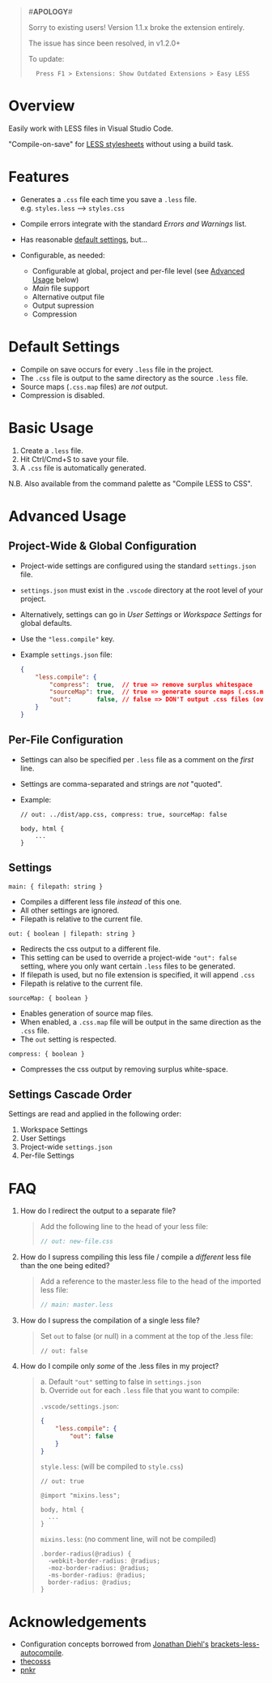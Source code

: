 
> #**APOLOGY**#
>
> Sorry to existing users! Version 1.1.x broke the extension entirely.  
>
> The issue has since been resolved, in v1.2.0+  
>
> To update:
> 
>       Press F1 > Extensions: Show Outdated Extensions > Easy LESS

# Overview

Easily work with LESS files in Visual Studio Code.

 "Compile-on-save" for [LESS stylesheets](http://lesscss.org/) without using a build task.  

# Features

 * Generates a `.css` file each time you save a `.less` file.  
   e.g. `styles.less` --> `styles.css`
 
 * Compile errors integrate with the standard _Errors and Warnings_ list.
 
 * Has reasonable [default settings](#default-settings), but...
 
 * Configurable, as needed:
    * Configurable at global, project and per-file level (see [Advanced Usage](#advanced-usage) below)
    * _Main_ file support
    * Alternative output file
    * Output supression
    * Compression
 
# Default Settings

 * Compile on save occurs for every `.less` file in the project.
 * The `.css` file is output to the same directory as the source `.less` file.
 * Source maps (`.css.map` files) are _not_ output.
 * Compression is disabled.
 
# Basic Usage

 1. Create a `.less` file.
 2. Hit Ctrl/Cmd+S to save your file.
 3. A `.css` file is automatically generated.

N.B. Also available from the command palette as "Compile LESS to CSS".

# Advanced Usage

## Project-Wide & Global Configuration

 * Project-wide settings are configured using the standard `settings.json` file.
 * `settings.json` must exist in the `.vscode` directory at the root level of your project.
 * Alternatively, settings can go in _User Settings_ or _Workspace Settings_ for global defaults.
 * Use the `"less.compile"` key.
 * Example `settings.json` file: 
    
    ```json
    {    
        "less.compile": {
            "compress":  true,  // true => remove surplus whitespace
            "sourceMap": true,  // true => generate source maps (.css.map files)
            "out":       false, // false => DON'T output .css files (overridable per-file, see below)
        }
    }
    ```   

## Per-File Configuration

 * Settings can also be specified per `.less` file as a comment on the _first_ line.
 * Settings are comma-separated and strings are _not_ "quoted".
 * Example:
 
    ```less
    // out: ../dist/app.css, compress: true, sourceMap: false
    
    body, html {
        ...
    }
    ```

## Settings
   
`main: { filepath: string }`
 * Compiles a different less file _instead_ of this one.
 * All other settings are ignored.
 * Filepath is relative to the current file.
 
`out: { boolean | filepath: string }`
 * Redirects the css output to a different file.  
 * This setting can be used to override a project-wide `"out": false` setting, where you only want certain `.less` files to be generated.    
 * If filepath is used, but no file extension is specified, it will append `.css`
 * Filepath is relative to the current file.

`sourceMap: { boolean }`
 * Enables generation of source map files.
 * When enabled, a `.css.map` file will be output in the same direction as the `.css` file.
 * The `out` setting is respected.

`compress: { boolean }` 
 * Compresses the css output by removing surplus white-space.
 
## Settings Cascade Order

Settings are read and applied in the following order:

 1. Workspace Settings
 2. User Settings
 3. Project-wide `settings.json`
 4. Per-file Settings
 
# FAQ

 1. How do I redirect the output to a separate file?  
    
    > Add the following line to the head of your less file:
    > ```javascript
    > // out: new-file.css
    > ```
    
 2. How do I supress compiling this less file / compile a _different_ less file than the one being edited?  
    
    > Add a reference to the master.less file to the head of the imported less file:
    > ```javascript
    > // main: master.less
    > ```

 3. How do I supress the compilation of a single less file?

    > Set `out` to false (or null) in a comment at the top of the .less file:
    > ```less
    > // out: false
    > ```

 4. How do I compile only _some_ of the .less files in my project?
 
    > a. Default `"out"` setting to false in `settings.json`  
    > b. Override `out` for each `.less` file that you want to compile:  
    > 
    > `.vscode/settings.json`: 
    > ```json
    > {    
    >     "less.compile": {
    >         "out": false
    >     }
    > }
    > ```
    >
    > `style.less`: (will be compiled to `style.css`)
    > ```less
    > // out: true
    >
    > @import "mixins.less";
    >
    > body, html {    
    >   ...     
    > }
    > ```
    > 
    > `mixins.less`: (no comment line, will not be compiled)
    > ```less
    > .border-radius(@radius) {    
    >   -webkit-border-radius: @radius;
    >   -moz-border-radius: @radius;
    >   -ms-border-radius: @radius;
    >   border-radius: @radius;
    > }
    > ```
    
# Acknowledgements

 * Configuration concepts borrowed from [Jonathan Diehl's](#https://github.com/jdiehl) [brackets-less-autocompile](https://github.com/jdiehl/brackets-less-autocompile).
 * [thecosss](https://github.com/thecosss)
 * [pnkr](https://github.com/pnkr)